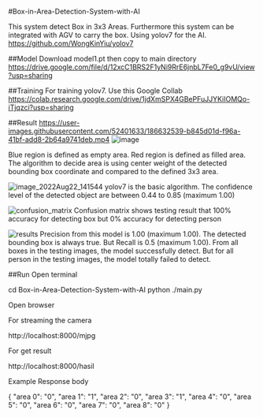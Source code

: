 #Box-in-Area-Detection-System-with-AI

This system detect Box in 3x3 Areas. Furthermore this system can be integrated with AGV to carry the box.
Using yolov7 for the AI. https://github.com/WongKinYiu/yolov7

##Model
Download model1.pt then copy to main directory
https://drive.google.com/file/d/12xcC1BRS2F1yNi9RrE6jnbL7Fe0_g9vU/view?usp=sharing

##Training
For training yolov7. Use this Google Collab https://colab.research.google.com/drive/1jdXmSPX4GBePFuJJYKiIOMQo-iTjqzci?usp=sharing

##Result
https://user-images.githubusercontent.com/52401633/186632539-b845d01d-f96a-41bf-add8-2b64a9741deb.mp4
![image](https://user-images.githubusercontent.com/52401633/186638287-2885f699-564c-4936-afdc-eda304b0b545.png)

Blue region is defined as empty area. Red region is defined as filled area.
The algorithm to decide area is using center weight of the detected bounding box coordinate and compared to the defined 3x3 area.

![image_2022Aug22_141544](https://user-images.githubusercontent.com/52401633/186634041-20f74908-a64c-41dd-802c-2ca70ea1b200.jpg)
yolov7 is the basic algorithm. The confidence level of the detected object are between 0.44 to 0.85 (maximum 1.00)

![confusion_matrix](https://user-images.githubusercontent.com/52401633/186634589-b880ad3d-0196-4a55-abbc-e91289696cb2.png)
Confusion matrix shows testing result that 100% accuracy for detecting box but 0% accuracy for detecting person

![results](https://user-images.githubusercontent.com/52401633/186635098-acd733e9-80d5-470f-ad12-475909b6f7ad.png)
Precision from this model is 1.00 (maximum 1.00). The detected bounding box is always true. But Recall is 0.5 (maximum 1.00). From all boxes in the testing images, the model successfully detect. But for all person in the testing images, the model totally failed to detect.

##Run
Open terminal

cd Box-in-Area-Detection-System-with-AI
python ./main.py

Open browser

For streaming the camera

http://localhost:8000/mjpg

For get result

http://localhost:8000/hasil

Example Response body

{
  "area 0": "0",
  "area 1": "1",
  "area 2": "0",
  "area 3": "1",
  "area 4": "0",
  "area 5": "0",
  "area 6": "0",
  "area 7": "0",
  "area 8": "0"
}
